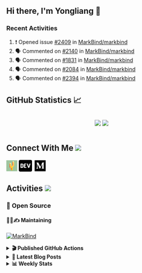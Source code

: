 ## Hi there, I'm Yongliang 👋

### Recent Activities

<!--START_SECTION:activity-->
1. ❗ Opened issue [#2409](https://github.com/MarkBind/markbind/issues/2409) in [MarkBind/markbind](https://github.com/MarkBind/markbind)
2. 🗣 Commented on [#2140](https://github.com/MarkBind/markbind/issues/2140#issuecomment-1932047593) in [MarkBind/markbind](https://github.com/MarkBind/markbind)
3. 🗣 Commented on [#1831](https://github.com/MarkBind/markbind/issues/1831#issuecomment-1932001921) in [MarkBind/markbind](https://github.com/MarkBind/markbind)
4. 🗣 Commented on [#2084](https://github.com/MarkBind/markbind/issues/2084#issuecomment-1919179095) in [MarkBind/markbind](https://github.com/MarkBind/markbind)
5. 🗣 Commented on [#2394](https://github.com/MarkBind/markbind/pull/2394#issuecomment-1914416490) in [MarkBind/markbind](https://github.com/MarkBind/markbind)
<!--END_SECTION:activity-->

## GitHub Statistics :chart_with_upwards_trend:
<div align="center">
<div style="display: flex; align-items: center; justify-content: center;">

[![](https://github-readme-stats-tlylt.vercel.app/api?username=tlylt&show_icons=true&theme=tokyonight&hide_border=true&locale=en)](https://github.com/tlylt)
[![](https://github-readme-streak-stats.herokuapp.com/?user=tlylt&theme=tokyonight&hide_border=true)](https://github.com/tlylt)
</div>
</div>

## Connect With Me <img src="https://media.giphy.com/media/2wh5K5yE3ulp3xgYcG/giphy-downsized.gif" width="30">

<a href="https://www.yongliangliu.com/" target="_blank"><img align="center" src="static/site-icon.png" alt="yongliangliu.com" height="29" width="29" /></a>
<a href="https://dev.to/tlylt" target="_blank"><img align="center" src="static/dev-badge.svg" alt="dev.to/tlylt" height="35" width="35" /></a>
<a href="https://tlylt.medium.com" target="_blank"><img align="center" src="static/medium.png" alt="tlylt.medium.com" height="35" width="35" /></a>

## Activities <img src="https://media.giphy.com/media/WUlplcMpOCEmTGBtBW/giphy.gif" width="30">

### 🔭 Open Source

#### 👷‍♂️✍️ Maintaining
[![MarkBind](https://github-readme-stats-tlylt.vercel.app/api/pin/?username=markbind&repo=markbind)](https://github.com/MarkBind/markbind)

<details>
<summary> <b>🎬 Published GitHub Actions </b> </summary>

[![install-graphviz](https://github-readme-stats-tlylt.vercel.app/api/pin/?username=tlylt&repo=install-graphviz)](https://github.com/tlylt/install-graphviz)

[![reposense-action](https://github-readme-stats-tlylt.vercel.app/api/pin/?username=tlylt&repo=reposense-action)](https://github.com/tlylt/reposense-action)

[![markbin-action](https://github-readme-stats-tlylt.vercel.app/api/pin/?username=markbind&repo=markbind-action)](https://github.com/MarkBind/markbind-action)

</details>

<details>
<summary> <b>📕 Latest Blog Posts</b> </summary>

<!-- BLOG-POST-LIST:START -->
- [On Keeping Task Descriptions Up to Date](https://yongliangliu.com/blog/on-keeping-task-descriptions-up-to-date)
- [Easy vs Right](https://yongliangliu.com/blog/easy-vs-right)
- [The Prebound Method and Sentinel Object Pattern in Python](https://yongliangliu.com/blog/prebound-sentinel-pattern-in-python)
- [Software Problems - Exceptions](https://yongliangliu.com/blog/software-problems-exceptions)
- [End of Year 3 Sem 2](https://yongliangliu.com/blog/end-of-year-3-sem-2)
<!-- BLOG-POST-LIST:END -->

</details>

<details>
<summary> <b>📊 Weekly Stats</b> </summary>

<!--START_SECTION:waka-->
![Code Time](http://img.shields.io/badge/Code%20Time-1%2C194%20hrs%2049%20mins-blue)

**🐱 My GitHub Data** 

> 📦 665.5 kB Used in GitHub's Storage 
 > 
> 🏆 217 Contributions in the Year 2024
 > 
> 🚫 Not Opted to Hire
 > 
> 📜 169 Public Repositories 
 > 
> 🔑 42 Private Repositories 
 > 
**I'm an Early 🐤** 

```text
🌞 Morning                4053 commits        ███████░░░░░░░░░░░░░░░░░░   29.70 % 
🌆 Daytime                3681 commits        ███████░░░░░░░░░░░░░░░░░░   26.98 % 
🌃 Evening                5015 commits        █████████░░░░░░░░░░░░░░░░   36.75 % 
🌙 Night                  896 commits         ██░░░░░░░░░░░░░░░░░░░░░░░   06.57 % 
```
📅 **I'm Most Productive on Wednesday** 

```text
Monday                   1778 commits        ███░░░░░░░░░░░░░░░░░░░░░░   13.03 % 
Tuesday                  2055 commits        ████░░░░░░░░░░░░░░░░░░░░░   15.06 % 
Wednesday                2208 commits        ████░░░░░░░░░░░░░░░░░░░░░   16.18 % 
Thursday                 1643 commits        ███░░░░░░░░░░░░░░░░░░░░░░   12.04 % 
Friday                   1709 commits        ███░░░░░░░░░░░░░░░░░░░░░░   12.52 % 
Saturday                 2101 commits        ████░░░░░░░░░░░░░░░░░░░░░   15.40 % 
Sunday                   2151 commits        ████░░░░░░░░░░░░░░░░░░░░░   15.76 % 
```


📊 **This Week I Spent My Time On** 

```text
🕑︎ Time Zone: Asia/Singapore

💬 Programming Languages: 
Markdown                 2 hrs 12 mins       ███████████████████░░░░░░   76.14 % 
TypeScript               38 mins             ██████░░░░░░░░░░░░░░░░░░░   22.14 % 
Python                   1 min               ░░░░░░░░░░░░░░░░░░░░░░░░░   00.89 % 
JSON                     0 secs              ░░░░░░░░░░░░░░░░░░░░░░░░░   00.41 % 
JavaScript               0 secs              ░░░░░░░░░░░░░░░░░░░░░░░░░   00.40 % 
```


 Last Updated on 11/02/2024 00:45:45 UTC
<!--END_SECTION:waka-->

</details>
